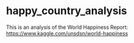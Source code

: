 # happy_country_analysis
This is an analysis of the World Happiness Report: https://www.kaggle.com/unsdsn/world-happiness
